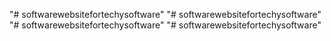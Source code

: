 "# softwarewebsitefortechysoftware" 
"# softwarewebsitefortechysoftware" 
"# softwarewebsitefortechysoftware" 
"# softwarewebsitefortechysoftware" 
